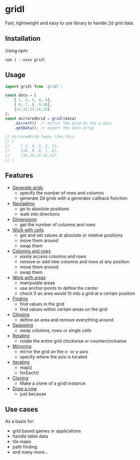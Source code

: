 # gridl

Fast, lightweight and easy to use library to handle 2d grid data.

## Installation

Using npm:

`npm i --save gridl`

## Usage

```javascript
import gridl from 'gridl';

const data = [
    [ 1, 2, 3, 4, 5],
    [ 6, 7, 8, 9,10],
    [11,12,13,14,15],
];
const mirroredGrid = gridl(data)
    .mirrorY()  // mirror the grid on the y-axis
    .getData(); // export the data array

// mirroredGrid looks like this:
// [
//     [ 5, 4, 3, 2, 1],
//     [10, 9, 8, 7, 6],
//     [15,14,13,12,11],
// ]
```

## Features

* [Generate grids](docs/example-generating.md)
    * specify the number of rows and columns
    * generate 2d grids with a generator callback function
* [Navigating](docs/example-navigating.md)
    * go to absolute positions
    * walk into directions
* [Dimensions](docs/example-dimensions.md)
    * get the number of columns and rows  
* [Work with cells](docs/example-cells.md)
    * get and set values at absolute or relative positions
    * move them around
    * swap them
* [Columns and rows](docs/example-columns-and-rows.md)
    * easily access columns and rows
    * remove or add new columns and rows at any position
    * move them around
    * swap them
* [Work with areas](docs/example-areas.md)
    * manipulate areas
    * use anchor points to define the center
    * check if an area would fit into a grid at a certain position
* [Finding](docs/example-finding.md)
    * find values in the grid 
    * find values within certain areas on the grid
* [Clipping](docs/example-clipping.md)
    * define an area and remove everything around
* [Swapping](docs/example-swapping.md)
    * swap columns, rows or single cells
* [Rotating](docs/example-rotating.md)
    * rotate the entire grid clockwise or counterclockwise
* [Mirroring](docs/example-mirroring.md)
    * mirror the grid on the x- or y-axis
    * specify where the axis is located
* [Iterating](docs/example-iterating.md)
    * map()
    * forEach()
* [Cloning](docs/example-cloning.md)
    * Make a clone of a gridl instance
* [Draw a cow](docs/example-cow.md)
    * just because

## Use cases

As a basis for:

* grid based games or applications
* handle table data
* tile maps
* path finding
* and many more...

